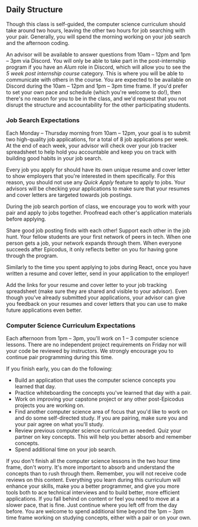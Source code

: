## Daily Structure 

Though this class is self-guided, the computer science curriculum should take around two hours, leaving the other two hours for job searching with your pair. Generally, you will spend the morning working on your job search and the afternoon coding.

An advisor will be available to answer questions from 10am – 12pm and 1pm – 3pm via Discord. You will only be able to take part in the post-internship program if you have an _Alum_ role in Discord, which will allow you to see the _5 week post internship course_ category. This is where you will be able to communicate with others in the course. You are expected to be available on Discord during the 10am – 12pm and 1pm – 3pm time frame. If you'd prefer to set your own pace and schedule (which you're welcome to do!), then there's no reason for you to be in the class, and we'd request that you not disrupt the structure and accountability for the other participating students.

### Job Search Expectations

Each Monday – Thursday morning from 10am – 12pm, your goal is to submit two high-quality job applications, for a total of 8 job applications per week. At the end of each week, your advisor will check over your job tracker spreadsheet to help hold you accountable and keep you on track with building good habits in your job search.

Every job you apply for should have its own unique resume and cover letter to show employers that you're interested in them specifically. For this reason, you should not use any _Quick Apply_ feature to apply to jobs. Your advisors will be checking your applications to make sure that your resumes and cover letters are targeted towards job postings.

During the job search portion of class, we encourage you to work with your pair and apply to jobs together. Proofread each other's application materials before applying.

Share good job posting finds with each other! Support each other in the job hunt. Your fellow students are your first network of peers in tech. When one person gets a job, your network expands through them. When everyone succeeds after Epicodus, it only reflects better on you for having gone through the program.

Similarly to the time you spent applying to jobs during React, once you have written a resume and cover letter, send in your application to the employer!

Add the links for your resume and cover letter to your job tracking spreadsheet (make sure they are shared and visible to your advisor). Even though you’ve already submitted your applications, your advisor can give you feedback on your resumes and cover letters that you can use to make future applications even better. 

### Computer Science Curriculum Expectations

Each afternoon from 1pm – 3pm, you'll work on 1 – 3 computer science lessons. There are no independent project requirements on Friday nor will your code be reviewed by instructors. We strongly encourage you to continue pair programming during this time.

If you finish early, you can do the following:

* Build an application that uses the computer science concepts you learned that day.
* Practice whiteboarding the concepts you've learned that day with a pair.
* Work on improving your capstone project or any other post-Epicodus projects you are working on.
* Find another computer science area of focus that you'd like to work on and do some self-directed study. If you are pairing, make sure you and your pair agree on what you'll study.
* Review previous computer science curriculum as needed. Quiz your partner on key concepts. This will help you better absorb and remember concepts.
* Spend additional time on your job search.

If you don't finish all the computer science lessons in the two hour time frame, don't worry. It's more important to absorb and understand the concepts than to rush through them. Remember, you will not receive code reviews on this content. Everything you learn during this curriculum will enhance your skills, make you a better programmer, and give you more tools both to ace technical interviews and to build better, more efficient applications. If you fall behind on content or feel you need to move at a slower pace, that is fine. Just continue where you left off from the day before. You are welcome to spend additional time beyond the 1pm – 3pm time frame working on studying concepts, either with a pair or on your own.
